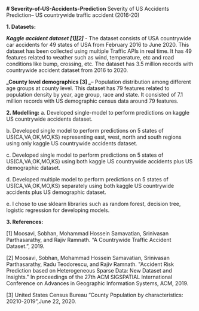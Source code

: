 **# Severity-of-US-Accidents-Prediction**
Severity of US Accidents Prediction– US countrywide traffic accident (2016-20)

**1. Datasets:**

  **_Kaggle accident dataset [1][2]_** - The dataset consists of USA countrywide car accidents for 49 states of USA from February 2016 to June 2020. This dataset has been collected    using multiple Traffic APIs in real time. It has 49 features related to weather such as wind, temperature, etc and road conditions like bump, crossing, etc. The dataset has 3.5 million records with countrywide accident dataset from 2016 to 2020.

  **_County level demographics [3] _**– Population distribution among different age groups at county level. This dataset has 79 features related to population density by year, age group, race and state. It consisted of 7.1 million records with US demographic census data around 79 features.

**2. Modelling:**
  a. Developed single-model to perform predictions on kaggle US countrywide accidents dataset.

  b. Developed single model to perform predictions on 5 states of US(CA,VA,OK,MO,KS) representing east, west, north and south regions using only kaggle US countrywide accidents    dataset.

  c. Developed single model to perform predictions on 5 states of US(CA,VA,OK,MO,KS) using both kaggle US countrywide accidents plus US demographic dataset.

  d. Developed multiple model to perform predictions on 5 states of US(CA,VA,OK,MO,KS) separately using both kaggle US countrywide accidents plus US demographic dataset.

  e. I chose to use sklearn libraries such as random forest, decision tree, logistic regression for developing models.



**3. References:**

[1] Moosavi, Sobhan, Mohammad Hossein Samavatian, Srinivasan Parthasarathy, and Rajiv Ramnath. “A Countrywide Traffic Accident Dataset.”, 2019. 

[2] Moosavi, Sobhan, Mohammad Hossein Samavatian, Srinivasan Parthasarathy, Radu Teodorescu, and Rajiv Ramnath. "Accident Risk Prediction based on Heterogeneous Sparse Data: New Dataset and Insights." In proceedings of the 27th ACM SIGSPATIAL International Conference on Advances in Geographic Information Systems, ACM, 2019. 

[3] United States Census Bureau “County Population by characteristics: 20210-2019”,June 22, 2020.
